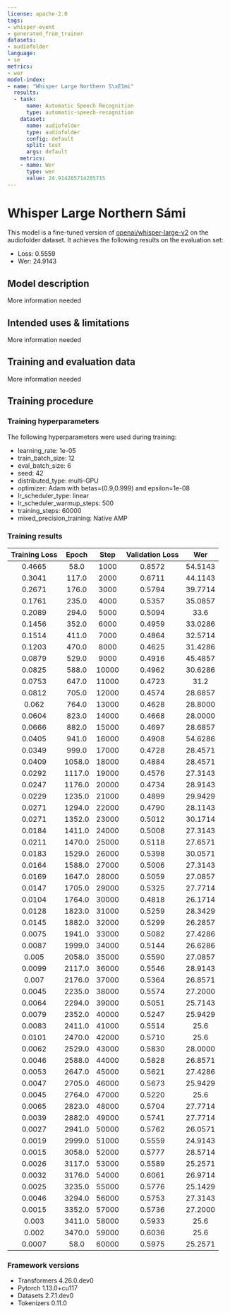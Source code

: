 ```yaml
---
license: apache-2.0
tags:
- whisper-event
- generated_from_trainer
datasets:
- audiofolder
language:
- se
metrics:
- wer
model-index:
- name: "Whisper Large Northern S\xE1mi"
  results:
  - task:
      name: Automatic Speech Recognition
      type: automatic-speech-recognition
    dataset:
      name: audiofolder
      type: audiofolder
      config: default
      split: test
      args: default
    metrics:
    - name: Wer
      type: wer
      value: 24.914285714285715
---
```


<!-- This model card has been generated automatically according to the information the Trainer had access to. You
should probably proofread and complete it, then remove this comment. -->

# Whisper Large Northern Sámi

This model is a fine-tuned version of [openai/whisper-large-v2](https://huggingface.co/openai/whisper-large-v2) on the audiofolder dataset.
It achieves the following results on the evaluation set:
- Loss: 0.5559
- Wer: 24.9143

## Model description

More information needed

## Intended uses & limitations

More information needed

## Training and evaluation data

More information needed

## Training procedure

### Training hyperparameters

The following hyperparameters were used during training:
- learning_rate: 1e-05
- train_batch_size: 12
- eval_batch_size: 6
- seed: 42
- distributed_type: multi-GPU
- optimizer: Adam with betas=(0.9,0.999) and epsilon=1e-08
- lr_scheduler_type: linear
- lr_scheduler_warmup_steps: 500
- training_steps: 60000
- mixed_precision_training: Native AMP

### Training results

| Training Loss | Epoch  | Step  | Validation Loss | Wer     |
|:-------------:|:------:|:-----:|:---------------:|:-------:|
| 0.4665        | 58.0   | 1000  | 0.8572          | 54.5143 |
| 0.3041        | 117.0  | 2000  | 0.6711          | 44.1143 |
| 0.2671        | 176.0  | 3000  | 0.5794          | 39.7714 |
| 0.1761        | 235.0  | 4000  | 0.5357          | 35.0857 |
| 0.2089        | 294.0  | 5000  | 0.5094          | 33.6    |
| 0.1456        | 352.0  | 6000  | 0.4959          | 33.0286 |
| 0.1514        | 411.0  | 7000  | 0.4864          | 32.5714 |
| 0.1203        | 470.0  | 8000  | 0.4625          | 31.4286 |
| 0.0879        | 529.0  | 9000  | 0.4916          | 45.4857 |
| 0.0825        | 588.0  | 10000 | 0.4962          | 30.6286 |
| 0.0753        | 647.0  | 11000 | 0.4723          | 31.2    |
| 0.0812        | 705.0  | 12000 | 0.4574          | 28.6857 |
| 0.062         | 764.0  | 13000 | 0.4628          | 28.8000 |
| 0.0604        | 823.0  | 14000 | 0.4668          | 28.0000 |
| 0.0666        | 882.0  | 15000 | 0.4697          | 28.6857 |
| 0.0405        | 941.0  | 16000 | 0.4908          | 54.6286 |
| 0.0349        | 999.0  | 17000 | 0.4728          | 28.4571 |
| 0.0409        | 1058.0 | 18000 | 0.4884          | 28.4571 |
| 0.0292        | 1117.0 | 19000 | 0.4576          | 27.3143 |
| 0.0247        | 1176.0 | 20000 | 0.4734          | 28.9143 |
| 0.0229        | 1235.0 | 21000 | 0.4899          | 29.9429 |
| 0.0271        | 1294.0 | 22000 | 0.4790          | 28.1143 |
| 0.0271        | 1352.0 | 23000 | 0.5012          | 30.1714 |
| 0.0184        | 1411.0 | 24000 | 0.5008          | 27.3143 |
| 0.0211        | 1470.0 | 25000 | 0.5118          | 27.6571 |
| 0.0183        | 1529.0 | 26000 | 0.5398          | 30.0571 |
| 0.0164        | 1588.0 | 27000 | 0.5006          | 27.3143 |
| 0.0169        | 1647.0 | 28000 | 0.5059          | 27.0857 |
| 0.0147        | 1705.0 | 29000 | 0.5325          | 27.7714 |
| 0.0104        | 1764.0 | 30000 | 0.4818          | 26.1714 |
| 0.0128        | 1823.0 | 31000 | 0.5259          | 28.3429 |
| 0.0145        | 1882.0 | 32000 | 0.5299          | 26.2857 |
| 0.0075        | 1941.0 | 33000 | 0.5082          | 27.4286 |
| 0.0087        | 1999.0 | 34000 | 0.5144          | 26.6286 |
| 0.005         | 2058.0 | 35000 | 0.5590          | 27.0857 |
| 0.0099        | 2117.0 | 36000 | 0.5546          | 28.9143 |
| 0.007         | 2176.0 | 37000 | 0.5364          | 26.8571 |
| 0.0045        | 2235.0 | 38000 | 0.5574          | 27.2000 |
| 0.0064        | 2294.0 | 39000 | 0.5051          | 25.7143 |
| 0.0079        | 2352.0 | 40000 | 0.5247          | 25.9429 |
| 0.0083        | 2411.0 | 41000 | 0.5514          | 25.6    |
| 0.0101        | 2470.0 | 42000 | 0.5710          | 25.6    |
| 0.0062        | 2529.0 | 43000 | 0.5830          | 28.0000 |
| 0.0046        | 2588.0 | 44000 | 0.5828          | 26.8571 |
| 0.0053        | 2647.0 | 45000 | 0.5621          | 27.4286 |
| 0.0047        | 2705.0 | 46000 | 0.5673          | 25.9429 |
| 0.0045        | 2764.0 | 47000 | 0.5220          | 25.6    |
| 0.0065        | 2823.0 | 48000 | 0.5704          | 27.7714 |
| 0.0039        | 2882.0 | 49000 | 0.5741          | 27.7714 |
| 0.0027        | 2941.0 | 50000 | 0.5762          | 26.0571 |
| 0.0019        | 2999.0 | 51000 | 0.5559          | 24.9143 |
| 0.0015        | 3058.0 | 52000 | 0.5777          | 28.5714 |
| 0.0026        | 3117.0 | 53000 | 0.5589          | 25.2571 |
| 0.0032        | 3176.0 | 54000 | 0.6061          | 26.9714 |
| 0.0025        | 3235.0 | 55000 | 0.5776          | 25.1429 |
| 0.0046        | 3294.0 | 56000 | 0.5753          | 27.3143 |
| 0.0015        | 3352.0 | 57000 | 0.5736          | 27.2000 |
| 0.003         | 3411.0 | 58000 | 0.5933          | 25.6    |
| 0.002         | 3470.0 | 59000 | 0.6036          | 25.6    |
| 0.0007        | 58.0   | 60000 | 0.5975          | 25.2571 |


### Framework versions

- Transformers 4.26.0.dev0
- Pytorch 1.13.0+cu117
- Datasets 2.7.1.dev0
- Tokenizers 0.11.0
